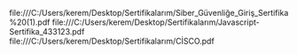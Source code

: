 file:///C:/Users/kerem/Desktop/Sertifikalarım/Siber_Güvenliğe_Giriş_Sertifika%20(1).pdf
file:///C:/Users/kerem/Desktop/Sertifikalarım/Javascript-Sertifika_433123.pdf
file:///C:/Users/kerem/Desktop/Sertifikalarım/CİSCO.pdf

